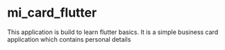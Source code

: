 # mi_card_flutter
This application is build to learn flutter basics. It is a simple business card application which contains personal details
